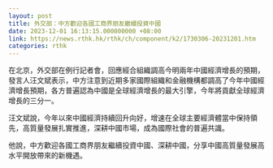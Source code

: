 ```yaml
---
layout: post
title: 外交部：中方歡迎各國工商界朋友繼續投資中國
date: 2023-12-01 16:13:15.000000000 +08:00
link: https://news.rthk.hk/rthk/ch/component/k2/1730306-20231201.htm
categories: rthk
---
```


在北京，外交部在例行記者會，回應經合組織調高今明兩年中國經濟增長的預期，發言人汪文斌表示，中方注意到近期多家國際組織和金融機構都調高了今年中國經濟增長預期，各方普遍認為中國是全球經濟增長的最大引擎，今年將貢獻全球經濟增長的三分一。

汪文斌說，今年以來中國經濟持續回升向好，增速在全球主要經濟體當中保持領先，高質量發展扎實推進，深耕中國市場，成為國際社會的普遍共識。

他說，中方歡迎各國工商界朋友繼續投資中國、深耕中國，分享中國高質量發展高水平開放帶來的新機遇。

